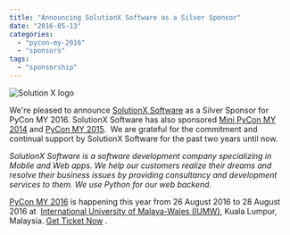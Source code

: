 ```yaml
---
title: "Announcing SolutionX Software as a Silver Sponsor"
date: "2016-05-13"
categories:
  - "pycon-my-2016"
  - "sponsors"
tags:
  - "sponsorship"
---
```


![Solution X logo](/archived-images/solutionx.jpg?w=300)

We're pleased to announce [SolutionX Software](http://www.solutionx.com.my/) as a Silver Sponsor for PyCon MY 2016. SolutionX Software has also sponsored [Mini PyCon MY 2014](https://sites.google.com/a/pycon.my/pycon-malaysia/mini-pycon-my-2014) and [PyCon MY 2015](https://pycon.my/2015/06/25/announcing-our-gold-sponsor-for-pycon-my-2015-solutionx/).  We are grateful for the commitment and continual support by SolutionX Software for the past two years until now.

_SolutionX Software is a software development company specializing in Mobile and Web apps. We help our customers realize their dreams and resolve their business issues by providing consultancy and development services to them. We use Python for our web backend._

[PyCon MY 2016](https://pycon.my/2016/02/06/pycon-my-2016-venues-and-dates/) is happening this year from 26 August 2016 to 28 August 2016 at  [International University of Malaya-Wales (IUMW)](http://www.iumw.edu.my/), Kuala Lumpur, Malaysia. [Get Ticket Now](https://peatix.com/sales/event/162223/tickets) .
